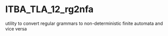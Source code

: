 ITBA_TLA_12_rg2nfa
==================

utility to convert regular grammars to non-deterministic finite automata and vice versa